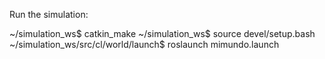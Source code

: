 Run the simulation:

~/simulation_ws$ catkin_make
~/simulation_ws$ source devel/setup.bash
~/simulation_ws/src/cl/world/launch$ roslaunch mimundo.launch

